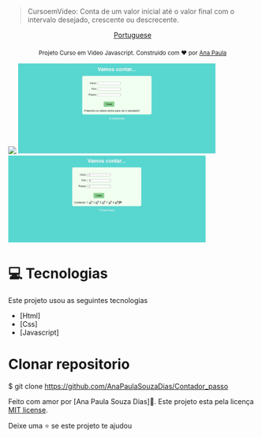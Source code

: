> CursoemVideo: Conta de um valor inicial até o valor final com o intervalo desejado, crescente ou descrecente. 

<p align="center">
    <a href="README-pt.md">Portuguese</a>
 </p>

<div align="center">
  <sub> Projeto Curso em Video Javascript. Construido com  ❤ por
    <a href="https://github.com/AnaPaulaSouzaDias">Ana Paula</a>  
  </sub>
</div>

<div>
<p>
   <img src="./.github/layout.png" width="400px">
   <img src="./.github/layout1.jpeg" width="400px">
   <img src="./.github/layout2.jpeg" width="400px">
   </p>
</div>

# :computer: Tecnologias
Este projeto usou as seguintes tecnologias

* [Html]  
* [Css]
* [Javascript]   
     
# Clonar repositorio
$ git clone https://github.com/AnaPaulaSouzaDias/Contador_passo


Feito com amor por [Ana Paula Souza Dias]🚀.
Este projeto esta pela licença [MIT license](./LICENSE).


Deixe uma ⭐ se este projeto te ajudou